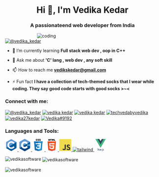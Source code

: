 <h1 align="center">Hi 👋, I'm Vedika Kedar</h1>
<h3 align="center">A passionateend web developer from India</h3>
<img align="right" alt="coding" width="400px" src="https://user-images.githubusercontent.com/59734313/157189039-c09b3e38-9f42-42c0-ab54-14f1574190a7.gif">

<p align="left"> <a href="https://twitter.com/@vedika_kedar" target="blank"><img src="https://img.shields.io/twitter/follow/@vedika_kedar?logo=twitter&style=for-the-badge" alt="@vedika_kedar" /></a> </p>

- 🌱 I’m currently learning **Full stack web dev , oop in C++**

- 💬 Ask me about **'C' lang , web dev , any soft skill**

- 📫 How to reach me **vedikskedar@gmail.com**

- ⚡ Fun fact **I have a collection of tech-themed socks that I wear while coding. They say good code starts with good socks >~<**

<h3 align="left">Connect with me:</h3>
<p align="left">
<a href="https://twitter.com/@vedika_kedar" target="blank"><img align="center" src="https://raw.githubusercontent.com/rahuldkjain/github-profile-readme-generator/master/src/images/icons/Social/twitter.svg" alt="@vedika_kedar" height="30" width="40" /></a>
<a href="https://linkedin.com/in/vedika kedar" target="blank"><img align="center" src="https://raw.githubusercontent.com/rahuldkjain/github-profile-readme-generator/master/src/images/icons/Social/linked-in-alt.svg" alt="vedika kedar" height="30" width="40" /></a>
<a href="https://fb.com/vedika kedar" target="blank"><img align="center" src="https://raw.githubusercontent.com/rahuldkjain/github-profile-readme-generator/master/src/images/icons/Social/facebook.svg" alt="vedika kedar" height="30" width="40" /></a>
<a href="https://www.youtube.com/c/techvedabyvedika" target="blank"><img align="center" src="https://raw.githubusercontent.com/rahuldkjain/github-profile-readme-generator/master/src/images/icons/Social/youtube.svg" alt="techvedabyvedika" height="30" width="40" /></a>
<a href="https://www.leetcode.com/vedika27kedar" target="blank"><img align="center" src="https://raw.githubusercontent.com/rahuldkjain/github-profile-readme-generator/master/src/images/icons/Social/leet-code.svg" alt="vedika27kedar" height="30" width="40" /></a>
<a href="https://discord.gg/Vedika#9192" target="blank"><img align="center" src="https://raw.githubusercontent.com/rahuldkjain/github-profile-readme-generator/master/src/images/icons/Social/discord.svg" alt="Vedika#9192" height="30" width="40" /></a>
</p>

<h3 align="left">Languages and Tools:</h3>
<p align="left"> <a href="https://www.cprogramming.com/" target="_blank" rel="noreferrer"> <img src="https://raw.githubusercontent.com/devicons/devicon/master/icons/c/c-original.svg" alt="c" width="40" height="40"/> </a> <a href="https://www.w3schools.com/cpp/" target="_blank" rel="noreferrer"> <img src="https://raw.githubusercontent.com/devicons/devicon/master/icons/cplusplus/cplusplus-original.svg" alt="cplusplus" width="40" height="40"/> </a> <a href="https://www.w3schools.com/css/" target="_blank" rel="noreferrer"> <img src="https://raw.githubusercontent.com/devicons/devicon/master/icons/css3/css3-original-wordmark.svg" alt="css3" width="40" height="40"/> </a> <a href="https://www.w3.org/html/" target="_blank" rel="noreferrer"> <img src="https://raw.githubusercontent.com/devicons/devicon/master/icons/html5/html5-original-wordmark.svg" alt="html5" width="40" height="40"/> </a> <a href="https://developer.mozilla.org/en-US/docs/Web/JavaScript" target="_blank" rel="noreferrer"> <img src="https://raw.githubusercontent.com/devicons/devicon/master/icons/javascript/javascript-original.svg" alt="javascript" width="40" height="40"/> </a> <a href="https://tailwindcss.com/" target="_blank" rel="noreferrer"> <img src="https://www.vectorlogo.zone/logos/tailwindcss/tailwindcss-icon.svg" alt="tailwind" width="40" height="40"/> </a> <a href="https://vuejs.org/" target="_blank" rel="noreferrer"> <img src="https://raw.githubusercontent.com/devicons/devicon/master/icons/vuejs/vuejs-original-wordmark.svg" alt="vuejs" width="40" height="40"/> </a> </p>

<p><img align="left" src="https://github-readme-stats.vercel.app/api/top-langs?username=vedikasoftware&show_icons=true&locale=en&layout=compact" alt="vedikasoftware" /></p>

<p>&nbsp;<img align="center" src="https://github-readme-stats.vercel.app/api?username=vedikasoftware&show_icons=true&locale=en" alt="vedikasoftware" /></p>

<p><img align="center" src="https://github-readme-streak-stats.herokuapp.com/?user=vedikasoftware&" alt="vedikasoftware" /></p>
